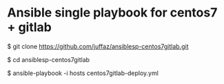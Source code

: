 # Ansible single playbook for centos7 + gitlab  

$ git clone https://github.com/juffaz/ansiblesp-centos7gitlab.git  

$ cd ansiblesp-centos7gitlab  

$ ansible-playbook -i hosts centos7gitlab-deploy.yml  

